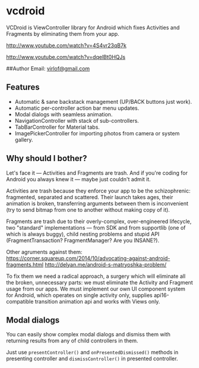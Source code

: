 # vcdroid
VCDroid is ViewController library for Android which fixes Activities and Fragments by eliminating them from your app.

http://www.youtube.com/watch?v=4S4vr23qB7k

http://www.youtube.com/watch?v=dqelBt0HQJs

##Author
Email: virlof@gmail.com

## Features
* Automatic & sane backstack management (UP/BACK buttons just work).
* Automatic per-controller action bar menu updates.
* Modal dialogs with seamless animation.
* NavigationController with stack of sub-controllers.
* TabBarController for Material tabs.
* ImagePickerController for importing photos from camera or system gallery.

## Why should I bother?
Let's face it — Activities and Fragments are trash. And if you're coding for Android you always knew it — maybe just couldn't admit it.

Activities are trash because they enforce your app to be the schizophrenic: fragmented, separated and scattered. Their launch takes ages, their animation is broken, transferring arguments between them is inconvenient (try to send bitmap from one to another without making copy of it).

Fragments are trash due to their overly-complex, over-engineered lifecycle, two "standard" implementations — from SDK and from supportlib (one of which is always buggy), child nesting problems and stupid API (FragmentTransaction? FragmentManager? Are you INSANE?).

Other agruments against them:
https://corner.squareup.com/2014/10/advocating-against-android-fragments.html
http://delyan.me/android-s-matryoshka-problem/

To fix them we need a radical approach, a surgery which will eliminate all the broken, unnecessary parts: we must eliminate the Activity and Fragment usage from our apps. We must implement our own UI component system for Android, which operates on single activity only, supplies api16-compatible transition animation api and works with Views only.

## Modal dialogs
You can easily show complex modal dialogs and dismiss them with returning results from any of child controllers in them.

Just use `presentController()` and `onPresentedDismissed()` methods in presenting controller and `dismissController()` in presented controller.
